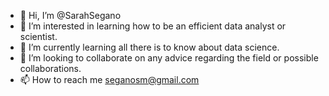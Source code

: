 - 👋 Hi, I’m @SarahSegano
- 👀 I’m interested in learning how to be an efficient data analyst or scientist.
- 🌱 I’m currently learning all there is to know about data science.
- 💞️ I’m looking to collaborate on any advice regarding the field or possible collaborations.
- 📫 How to reach me seganosm@gmail.com

<!---
SarahSegano/SarahSegano is a ✨ special ✨ repository because its `README.md` (this file) appears on your GitHub profile.
You can click the Preview link to take a look at your changes.
--->
